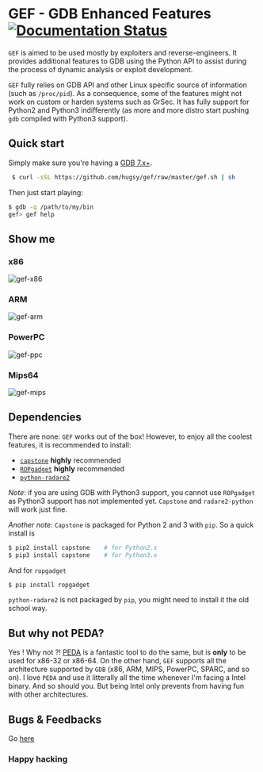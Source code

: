 # GEF - GDB Enhanced Features  [![Documentation Status](https://readthedocs.org/projects/gef/badge/?version=latest)](https://gef.readthedocs.org/en/latest/)

`GEF` is aimed to be used mostly by exploiters and reverse-engineers. It
provides additional features to GDB using the Python API to assist during the
process of dynamic analysis or exploit development.

`GEF` fully relies on GDB API and other Linux specific source of information
(such as `/proc/pid`). As a consequence, some of the features might not work on
custom or harden systems such as GrSec.
It has fully support for Python2 and Python3 indifferently (as more and more
distro start pushing `gdb` compiled with Python3 support).


## Quick start

Simply make sure you're having a [GDB 7.x+](https://www.gnu.org/s/gdb).
``` bash
 $ curl -sSL https://github.com/hugsy/gef/raw/master/gef.sh | sh
```

Then just start playing:
```bash
$ gdb -q /path/to/my/bin
gef> gef help
```

## Show me

### x86
![gef-x86](https://pbs.twimg.com/media/BvdRAJKIUAA8R6_.png:large)

### ARM
![gef-arm](https://pbs.twimg.com/media/CA_y-xEU0AAroF3.png:large)

### PowerPC
![gef-ppc](https://i.imgur.com/IN6x6lw.png)

### Mips64
![gef-mips](https://i.imgur.com/WTXutso.png)


## Dependencies

There are none: `GEF` works out of the box!
However, to enjoy all the coolest features, it is recommended to install:

- [`capstone`](https://github.com/aquynh/capstone) **highly** recommended
- [`ROPgadget`](https://github.com/JonathanSalwan/ROPgadget) **highly** recommended
- [`python-radare2`](https://github.com/radare/radare2-bindings)

*Note*: if you are using GDB with Python3 support, you cannot use `ROPgadget` as
 Python3 support has not implemented yet. `Capstone` and `radare2-python` will
 work just fine.

*Another note*: `Capstone` is packaged for Python 2 and 3 with `pip`. So a quick install is
```bash
$ pip2 install capstone    # for Python2.x
$ pip3 install capstone    # for Python3.x
```

And for `ropgadget`
```bash
$ pip install ropgadget
```

`python-radare2` is not packaged by `pip`, you might need to install it the old school way.


## But why not PEDA?
Yes ! Why not ?! [PEDA](https://github.com/longld/peda) is a fantastic tool to
do the same, but is **only** to be used for x86-32 or x86-64. On the other hand,
`GEF` supports all the architecture supported by `GDB` (x86, ARM, MIPS, PowerPC,
SPARC, and so on).
I love `PEDA` and use it litterally all the time whenever I'm facing a Intel
binary. And so should you. But being Intel only prevents from having fun with
other architectures.


## Bugs & Feedbacks

Go [here](https://github.com/hugsy/gef/issues)

### Happy hacking
